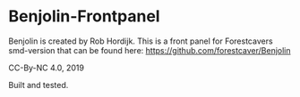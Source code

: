 # Benjolin-Frontpanel
Benjolin is created by Rob Hordijk. This is a front panel for Forestcavers smd-version that can be found here: https://github.com/forestcaver/Benjolin

CC-By-NC 4.0, 2019

Built and tested.
